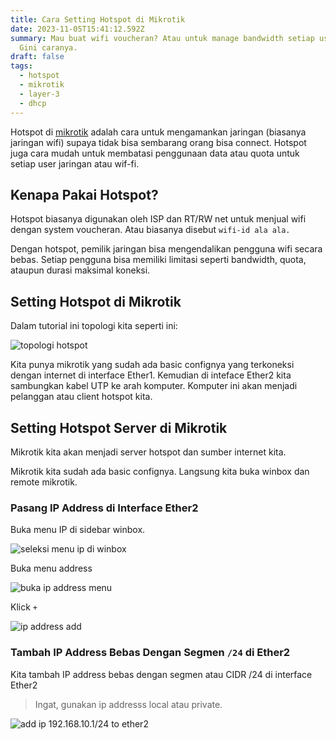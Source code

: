```yaml
---
title: Cara Setting Hotspot di Mikrotik
date: 2023-11-05T15:41:12.592Z
summary: Mau buat wifi voucheran? Atau untuk manage bandwidth setiap user wifi?
  Gini caranya.
draft: false
tags:
  - hotspot
  - mikrotik
  - layer-3
  - dhcp
---
```

Hotspot di [mikrotik](/tags/mikrotik) adalah cara untuk mengamankan jaringan (biasanya jaringan wifi) supaya tidak bisa sembarang orang bisa connect. Hotspot juga cara mudah untuk membatasi penggunaan data atau quota untuk setiap user jaringan atau wif-fi.

## Kenapa Pakai Hotspot?

Hotspot biasanya digunakan oleh ISP dan RT/RW net untuk menjual wifi dengan system voucheran. Atau biasanya disebut `wifi-id ala ala.`

Dengan hotspot, pemilik jaringan bisa mengendalikan pengguna wifi secara bebas. Setiap pengguna bisa memiliki limitasi seperti bandwidth, quota, ataupun durasi maksimal koneksi.

## Setting Hotspot di Mikrotik

Dalam tutorial ini topologi kita seperti ini:

![topologi hotspot](/images/uploads/screenshot-from-2023-11-05-16-59-31.png "topologi")

Kita punya mikrotik yang sudah ada basic confignya yang terkoneksi dengan internet di interface Ether1. Kemudian di inteface Ether2 kita sambungkan kabel UTP ke arah komputer. Komputer ini akan menjadi pelanggan atau client hotspot kita.

## Setting Hotspot Server di Mikrotik

Mikrotik kita akan menjadi server hotspot dan sumber internet kita.

Mikrotik kita sudah ada basic confignya. Langsung kita buka winbox dan remote mikrotik.

### Pasang IP Address di Interface Ether2

Buka menu IP di sidebar winbox.

![seleksi menu ip di winbox](/images/uploads/ip-menu.png "menu ip")

Buka menu address

![buka ip address menu](/images/uploads/ip-address-menu.png "ip address menu")

Klick `+`

![ip address add](/images/uploads/ip-address-add.png "add ip address")

### Tambah IP Address Bebas Dengan Segmen `/24` di Ether2

Kita tambah IP address bebas dengan segmen atau CIDR /24 di interface Ether2

> Ingat, gunakan ip addresss local atau private.

![add ip 192.168.10.1/24 to ether2](/images/uploads/add-ip-192.168.10.1-24-to-ether2.png "add ip")